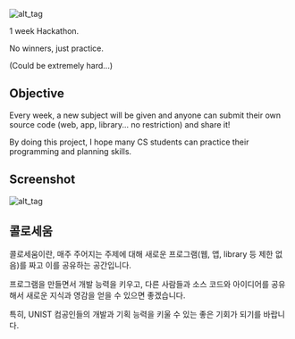![alt_tag](http://2.bp.blogspot.com/-s0dLQMSnXmQ/U32V45sDBVI/AAAAAAAADzI/8BaDyXDF1OI/s1600/square_logo.png)

1 week Hackathon.

No winners, just practice.

(Could be extremely hard...)


Objective
---------

Every week, a new subject will be given and anyone can submit their own source code (web, app, library... no restriction) and share it!

By doing this project, I hope many CS students can practice their programming and planning skills.


Screenshot
----------

![alt_tag](http://1.bp.blogspot.com/-Q0xrW-YOlys/U32WJzy6w9I/AAAAAAAADzQ/axTUg9m1mJ8/s1600/KakaoTalk_20140521_185709082.png)


콜로세움
--------

콜로세움이란, 매주 주어지는 주제에 대해 새로운 프로그램(웹, 앱, library 등 제한 없음)를 짜고 이를 공유하는 공간입니다.

프로그램을 만들면서 개발 능력을 키우고, 다른 사람들과 소스 코드와 아이디어를 공유해서 새로운 지식과 영감을 얻을 수 있으면 좋겠습니다.

특히, UNIST 컴공인들의 개발과 기획 능력을 키울 수 있는 좋은 기회가 되기를 바랍니다.

